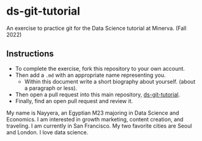 # ds-git-tutorial

An exercise to practice git for the Data Science tutorial at Minerva. (Fall 2022)

## Instructions

* To complete the exercise, fork this repository to your own account.
* Then add a `.md` with an appropriate name representing you.
  * Within this document write a short biography about yourself. (about a paragraph or less).
* Then open a pull request into this main repository, [ds-git-tutorial](https://github.com/inventrohyder/ds-git-tutorial).
* Finally, find an open pull request and review it.

My name is Nayyera, an Egyptian M23 majoring in Data Science and Economics. I am interested in growth marketing, content creation, and traveling. I am currently in San Francisco. My two favorite cities are Seoul and London. I love data science.
